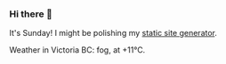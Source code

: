 ### Hi there :wave:

It's Sunday! I might be polishing my [static site generator](https://github.com/bewuethr/pandoc-bash-blog).

Weather in Victoria BC: fog, at +11°C.
